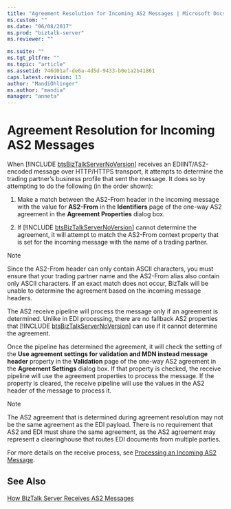 ```yaml
---
title: "Agreement Resolution for Incoming AS2 Messages | Microsoft Docs"
ms.custom: ""
ms.date: "06/08/2017"
ms.prod: "biztalk-server"
ms.reviewer: ""

ms.suite: ""
ms.tgt_pltfrm: ""
ms.topic: "article"
ms.assetid: 746d01af-de6a-4d5d-9433-b0e1a2b41861
caps.latest.revision: 13
author: "MandiOhlinger"
ms.author: "mandia"
manager: "anneta"
---
```

# Agreement Resolution for Incoming AS2 Messages
When [!INCLUDE [btsBizTalkServerNoVersion](../includes/btsbiztalkservernoversion-md.md)] receives an EDIINT/AS2-encoded message over HTTP/HTTPS transport, it attempts to determine the trading partner’s business profile that sent the message. It does so by attempting to do the following (in the order shown):  
  
1. Make a match between the AS2-From header in the incoming message with the value for **AS2-From** in the **Identifiers** page of the one-way AS2 agreement in the **Agreement Properties** dialog box.  
  
2. If [!INCLUDE [btsBizTalkServerNoVersion](../includes/btsbiztalkservernoversion-md.md)] cannot determine the agreement, it will attempt to match the AS2-From context property that is set for the incoming message with the name of a trading partner.  
  
> [!NOTE]
>  Since the AS2-From header can only contain ASCII characters, you must ensure that your trading partner name and the AS2-From alias also contain only ASCII characters. If an exact match does not occur, BizTalk will be unable to determine the agreement based on the incoming message headers.  
  
 The AS2 receive pipeline will process the message only if an agreement is determined. Unlike in EDI processing, there are no fallback AS2 properties that [!INCLUDE [btsBizTalkServerNoVersion](../includes/btsbiztalkservernoversion-md.md)] can use if it cannot determine the agreement.  
  
 Once the pipeline has determined the agreement, it will check the setting of the **Use agreement settings for validation and MDN instead message header** property in the **Validation** page of the one-way AS2 agreement in the **Agreement Settings** dialog box. If that property is checked, the receive pipeline will use the agreement properties to process the message. If the property is cleared, the receive pipeline will use the values in the AS2 header of the message to process it.  
  
> [!NOTE]
>  The AS2 agreement that is determined during agreement resolution may not be the same agreement as the EDI payload. There is no requirement that AS2 and EDI must share the same agreement, as the AS2 agreement may represent a clearinghouse that routes EDI documents from multiple parties.  
  
 For more details on the receive process, see [Processing an Incoming AS2 Message](../core/processing-an-incoming-as2-message.md).  
  
## See Also  
 [How BizTalk Server Receives AS2 Messages](../core/how-biztalk-server-receives-as2-messages.md)